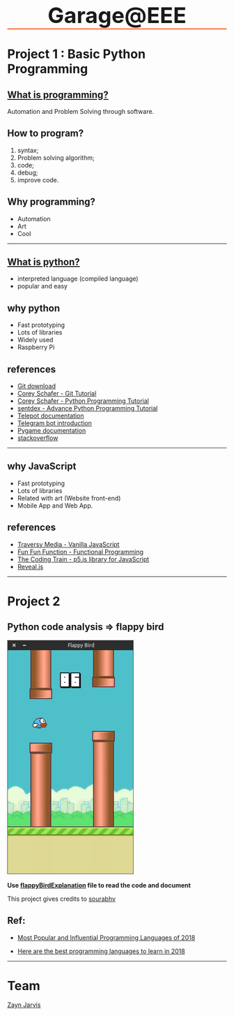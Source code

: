 <div style= "text-align:center;margin-bottom:20px;"><h1 style= "font-size:50px;padding:bottom:20px;border-bottom:3px coral solid;">Garage@EEE</h1></div>


# Project 1 : Basic Python Programming

## [What is programming?](https://interactivepython.org/runestone/static/pythonds/Introduction/WhatIsProgramming.html)

Automation and Problem Solving through software.


## How to program?

1. syntax; 
2. Problem solving algorithm; 
3. code;
4. debug;
5. improve code.

## Why programming?
* Automation
* Art
* Cool

<hr>

## [What is python?](https://www.python.org/doc/essays/blurb/)

* interpreted language (compiled language)
* popular and easy

## why python

* Fast prototyping
* Lots of libraries
* Widely used
* Raspberry Pi


## references

* [Git download](https://git-scm.com/)
* [Corey Schafer - Git Tutorial](https://www.youtube.com/watch?v=HVsySz-h9r4&list=PL-osiE80TeTuRUfjRe54Eea17-YfnOOAx)
* [Corey Schafer - Python Programming Tutorial](https://www.youtube.com/watch?v=YYXdXT2l-Gg&list=PL-osiE80TeTskrapNbzXhwoFUiLCjGgY7)
* [sentdex - Advance Python Programming Tutorial](https://www.youtube.com/channel/UCfzlCWGWYyIQ0aLC5w48gBQ)
* [Telepot documentation](https://telepot.readthedocs.io/en/latest/)
* [Telegram bot introduction](https://telegram.org/blog/bot-revolution)
* [Pygame documentation ](https://www.pygame.org/docs/)
* [stackoverflow](https://stackoverflow.com/)

<hr>

## why JavaScript

* Fast prototyping
* Lots of libraries
* Related with art (Website front-end)
* Mobile App and Web App.

## references

* [Traversy Media - Vanilla JavaScript](https://www.youtube.com/watch?v=vEROU2XtPR8&list=PLillGF-RfqbbnEGy3ROiLWk7JMCuSyQtX)
* [Fun Fun Function - Functional Programming](https://www.youtube.com/watch?v=BMUiFMZr7vk&list=PL0zVEGEvSaeEd9hlmCXrk5yUyqUag-n84)
* [The Coding Train - p5.js library for JavaScript](https://www.youtube.com/watch?v=8j0UDiN7my4&list=PLRqwX-V7Uu6Zy51Q-x9tMWIv9cueOFTFA)
* [Reveal.js](https://github.com/hakimel/reveal.js)

***

# Project 2

## Python code analysis => flappy bird

![screenshot of flappy bird](./_Project_Example/Python_Project_Example/flappyBirdProject/screenshot1.png)

**Use [flappyBirdExplanation](./_Project_Example/Python_Project_Example/flappyBirdProject/flappyBirdExplanation.py) file to read the code and 
document**


This project gives credits to [sourabhv](https://github.com/sourabhv/FlapPyBird)

## Ref:

- [Most Popular and Influential Programming Languages of 2018](https://stackify.com/popular-programming-languages-2018/)

- [Here are the best programming languages to learn in 2018](https://medium.freecodecamp.org/best-programming-languages-to-learn-in-2018-ultimate-guide-bfc93e615b35)

---

# Team
[Zayn Jarvis](https://github.com/ZaynJarvis)
